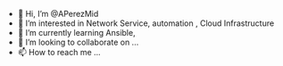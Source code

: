 - 👋 Hi, I’m @APerezMid
- 👀 I’m interested in Network Service, automation , Cloud Infrastructure 
- 🌱 I’m currently learning Ansible, 
- 💞️ I’m looking to collaborate on ...
- 📫 How to reach me ...

<!---
APerezMid/APerezMid is a ✨ special ✨ repository because its `README.md` (this file) appears on your GitHub profile.
You can click the Preview link to take a look at your changes.
--->
